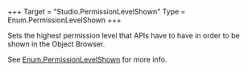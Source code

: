 +++
Target = "Studio.PermissionLevelShown"
Type = Enum.PermissionLevelShown
+++

Sets the highest permission level that APIs have to have in order to be shown in the Object Browser.See [Enum.PermissionLevelShown](https://developer.roblox.com/search#stq=PermissionLevelShown) for more info.